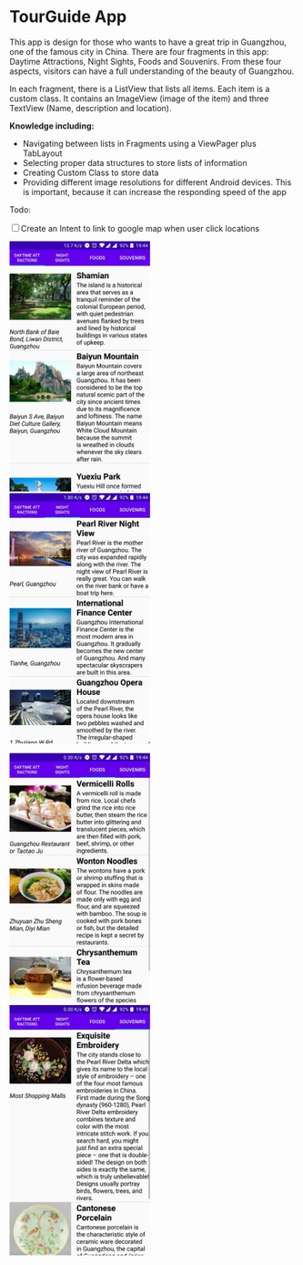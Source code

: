 <h1>TourGuide App</h1>
<p>This app is design for those who wants to have a great trip in Guangzhou, one of the famous city in China. There are four fragments in this app: Daytime Attractions, Night Sights, Foods and Souvenirs. From these four aspects, visitors can have a full understanding of the beauty of Guangzhou.</p>
<p> In each fragment, there is a ListView that lists all items. Each item is a custom class. It contains an ImageView (image of the item) and three TextView (Name, description and location).</p>
<p> <b>Knowledge including:</b> </p>
<ul>
	<li>Navigating between lists in Fragments using a ViewPager plus TabLayout</li>
	<li>Selecting proper data structures to store lists of information</li>
	<li>Creating Custom Class to store data</li>
	<li>Providing different image resolutions for different Android devices. This is important, because it can increase the responding speed of the app</li>
</ul>
<p>Todo:</p>
<p><input type="checkbox">Create an Intent to link to google map when user click  locations</p>


<p float="left;center">
  <img src=UI/0.jpg width="49%" height="49%"> &nbsp; <img src=UI/1.jpg width="49%" height="49%">
</p>
<p float="left;center">
  <img src=UI/2.jpg width="49%" height="49%"> &nbsp; <img src=UI/3.jpg width="49%" height="49%">
</p>